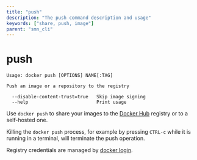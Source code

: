 ```yaml
---
title: "push"
description: "The push command description and usage"
keywords: ["share, push, image"]
parent: "smn_cli"
---
```


# push

    Usage: docker push [OPTIONS] NAME[:TAG]

    Push an image or a repository to the registry

      --disable-content-trust=true   Skip image signing
      --help                         Print usage

Use `docker push` to share your images to the [Docker Hub](https://hub.docker.com)
registry or to a self-hosted one.

Killing the `docker push` process, for example by pressing `CTRL-c` while it is
running in a terminal, will terminate the push operation.

Registry credentials are managed by [docker login](login.md).
